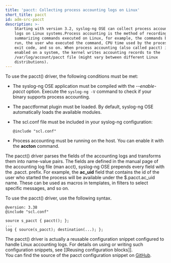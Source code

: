 ```yaml
---
title: 'pacct: Collecting process accounting logs on Linux'
short_title: pacct
id: adm-src-pacct
description: >-
    Starting with version 3.2, syslog-ng OSE can collect process accounting
    logs on Linux systems.Process accounting is the method of recording and
    summarizing commands executed on Linux, for example, the commands being
    run, the user who executed the command, CPU time used by the process,
    exit code, and so on. When process accounting (also called pacct) is
    enabled on a system, the kernel writes accounting records to the
    /var/log/account/pacct file (might vary between different Linux
    distributions).
---
```


To use the pacct() driver, the following conditions must be met:

- The syslog-ng OSE application must be compiled with the
    *--enable-pacct* option. Execute the `syslog-ng -V` command to check if
    your binary supports process accounting.

- The pacctformat plugin must be loaded. By default, syslog-ng OSE
    automatically loads the available modules.

- The scl.conf file must be included in your syslog-ng configuration:

    ```config
    @include "scl.conf"
    ```

- Process accounting must be running on the host. You can enable it
    with the **accton** command.

The pacct() driver parses the fields of the accounting logs and
transforms them into name-value pairs. The fields are defined in the
manual page of the accounting log file (man acct), syslog-ng OSE
prepends every field with the .pacct. prefix. For example, the
**ac_uid** field that contains the id of the user who started the
process will be available under the $.pacct.ac_uid name. These can be
used as macros in templates, in filters to select specific messages, and
so on.

To use the pacct() driver, use the following syntax.

```config
@version: 3.38
@include "scl.conf"

source s_pacct { pacct(); };
...
log { source(s_pacct); destination(...); };
```

The pacct() driver is actually a reusable configuration snippet
configured to handle Linux accounting logs. For details on using or
writing such configuration snippets, see
[[Reusing configuration blocks]].  
You can find the source of the pacct configuration snippet on
[GitHub](https://github.com/syslog-ng/syslog-ng/blob/master/scl/pacct/plugin.conf).

